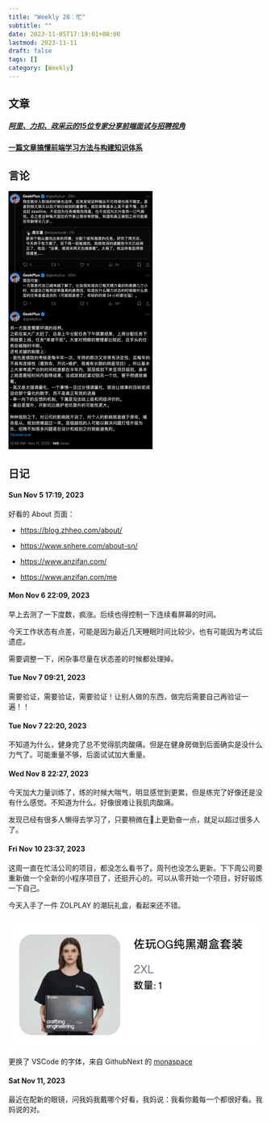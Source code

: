 ```yaml
---
title: "Weekly 28：忙"
subtitle: ""
date: 2023-11-05T17:19:01+08:00
lastmod: 2023-11-11
draft: false
tags: []
category: [Weekly]
---
```


## 文章

##### [阿里、力扣、政采云的15位专家分享前端面试与招聘视角](https://tridiamond.tech/post/d71e3dea9caf5fdc0a76ab95e2b29804)

#### [一篇文章搞懂前端学习方法与构建知识体系](https://tridiamond.tech/post/78111f2bf31f70cf67b6b3119a253d63)

## 言论

<img src="https://raw.githubusercontent.com/huyixi/Pics/main/uPic/SCR-20231111-brue.png" alt="SCR-20231111-brue" style="zoom:50%;" />

## 日记

#### Sun Nov 5 17:19, 2023

好看的 About 页面：

- https://blog.zhheo.com/about/

- https://www.snhere.com/about-sn/
- https://www.anzifan.com/
- https://www.anzifan.com/me

#### Mon Nov 6 22:09, 2023

早上去测了一下度数，疯涨。后续也得控制一下连续看屏幕的时间。

今天工作状态有点差，可能是因为最近几天睡眠时间比较少，也有可能因为考试后遗症。

需要调整一下，闲杂事尽量在状态差的时候都处理掉。

#### Tue Nov 7 09:21, 2023

需要验证，需要验证，需要验证！让别人做的东西，做完后需要自己再验证一遍！！

#### Tue Nov 7 22:20, 2023

不知道为什么，健身完了总不觉得肌肉酸痛。但是在健身房做到后面确实是没什么力气了。可能重量不够，后面试试加大重量。

#### Wed Nov 8 22:27, 2023

今天加大力量训练了，练的时候大喘气，明显感觉到更累，但是练完了好像还是没有什么感觉。不知道为什么。好像很难让我肌肉酸痛。

发现已经有很多人懒得去学习了，只要稍微在🧠上更勤奋一点，就足以超过很多人了。

#### Fri Nov 10 23:37, 2023

这周一直在忙活公司的项目，都没怎么看书了。周刊也没怎么更新。下下周公司要重新做一个全新的小程序项目了，还挺开心的。可以从零开始一个项目，好好锻炼一下自己。

今天入手了一件 ZOLPLAY 的潮玩礼盒，看起来还不错。



![SCR-20231111-bhro](https://raw.githubusercontent.com/huyixi/Pics/main/uPic/SCR-20231111-bhro.png)



更换了 VSCode 的字体，来自 GithubNext 的 [monaspace](https://monaspace.githubnext.com)

#### Sat Nov 11, 2023

最近在配新的眼镜，问我妈我戴哪个好看，我妈说：我看你戴每一个都很好看。我妈说的对。
